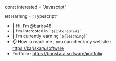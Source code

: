 const interested = "Javascript"

let learning = "Typescript"

- 👋 Hi, I’m @bariss48
- 👀 I’m interested in ``` `${interested}`  ```
- 🌱 I’m currently learning ``` `${learning}`  ```
- 📫 How to reach me ; you can check my website : https://bariskara.software
- Portfolio : https://bariskara.software/portfolio

<!---
bariss48/bariss48 is a ✨ special ✨ repository because its `README.md` (this file) appears on your GitHub profile.
You can click the Preview link to take a look at your changes.
--->
